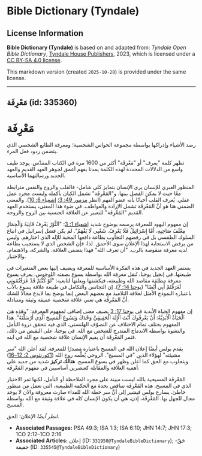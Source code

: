 # Bible Dictionary (Tyndale)

## License Information

**Bible Dictionary (Tyndale)** is based on and adapted from: _Tyndale Open Bible Dictionary_, [Tyndale House Publishers](https://tyndaleopenresources.com/), 2023, which is licensed under a [CC BY-SA 4.0 license](https://creativecommons.org/licenses/by-sa/4.0/legalcode.en).

This markdown version (created `2025-10-20`) is provided under the same license.



--------------------------------

## مَعْرِفَة (id: 335360)

مَعْرِفَة
=========

رصد الأشياء وإدراكها بواسطة مجموعة الحواس الشخصية؛ ومعرفة الطابع الشخصي الذي يتضمن ردود فعل المرء.

تظهر كلمة "يعرف" أو "مَعْرِفَة" أكثر من 1600 مرة في الكتاب المقدَّس. يوجد طيف واسع من الدلالات المحددة لهذه الكلمة يمدنا بفهم أعمق لجوهر العهد القديم والعهد الجديد ورسالتهما الأساسية. 

المنظور العبري للإنسان يرى الإنسان بتمايز كلي شامل\- فالقلب والروح والنفس مترابطة معًا حيث لا يمكن الفصل بينها. و"المَعْرِفَة" تشمل الكيان بأكمله وليست مجرد عمل عقلي. يُعرف القلب أحيانًا بأنه عضو الفهم (انظر [مزمور 49: 3؛](https://ref.ly/Ps49:3) [إشعياء 6: 10](https://ref.ly/Isa6:10)). والمعنى الضمني هنا هو أنَّ المَعْرِفَة تشمل الإرادة والعواطف. في ضوء هذا المعنى، يستخدم العهد القديم "المَعْرِفَة" للتعبير عن العلاقة الجنسية بين الزوج والزوجة.

إن مفهوم اليهود للمعرفة يرسمه بوضوح شديد [إشعياء 1: 3](https://ref.ly/Isa1:3): "اَلثَّوْرُ يَعْرِفُ قَانِيَهُ وَٱلْحِمَارُ مِعْلَفَ صَاحِبِهِ، أَمَّا إِسْرَائِيلُ فَلَا يَعْرِفُ. شَعْبِي لَا يَفْهَمُ". لم يكن فشل إسرائيل في اتباع السلوك الطقسي بل في رفضهم التجاوب بطاعة دافعها المحبة للإله الذي اختارهم. وليس من يرفض الاستجابة لهذا الإعلان سوى الأحمق. لذا، فإن الشخص الذي لا يستجيب بطاعة لديه معرفة منقوصة بالرب. "أن تعرف الله" فهذا يتضمن العلاقة، والشركة، والاهتمام، والاختبار.

يستمر العهد الجديد في هذه الفكرة الأساسية للمعرفة ويضيف إليها بعض المتغيرات في طبيعتها. في إنجيل يوحنا، تُنقل معرفة الله بواسطة يسوع بصفته اللوجوس. يعرف يسوع معرفة مطلقة مقاصد الله وطبيعته، فيكشفها ويعلنها لتابعيه: "لَوْ كُنْتُمْ قَدْ عَرَفْتُمُونِي لَعَرَفْتُمْ أَبِي أَيْضًا" ([يوحنا 14: 7](https://ref.ly/John14:7)). إن التجانس والتكامل في طبيعة علاقة يسوع بالآب باعتباره النموذج الأمثل لعلاقة التلاميذ مع بعضهم البعض إنما يوضح بما لايدع مجالًا للشك أنَّ المَعْرِفَة هي تعني علاقة شخصية عميقة وثيقة ومتبادلة.

إن مفهوم الحياة الأبدية في [يوحنا 17: 3](https://ref.ly/John17:3) يضيف معنى إضافي لمفهوم المعرفة: "وهَذِهِ هِيَ ٱلْحَيَاةُ ٱلْأَبَدِيَّةُ: أَنْ يَعْرِفُوكَ أَنْتَ ٱلْإِلَهَ ٱلْحَقِيقِيَّ وَحْدَكَ وَيَسُوعَ ٱلْمَسِيحَ ٱلَّذِي أَرْسَلْتَهُ". هذا المفهوم يختلف تمام الاختلاف عن التصوّف الهلنستي، الذي فيه تتحقق ذروة التأمل والنشوة بواسطة الاندماج المتدرج للشخص مع الله. في يوحنا، على النقيض من ذلك، فثمر المَعْرِفَة أن يقيم الإنسان علاقة شخصية مع الله في ابنه.

يقدم بولس أيضًا إعلان الله في المسيح باعتباره مصدرًا للمعرفة. لقد أعلن الله "سر مشيئته" لهؤلاء الذين "في المسيح". الروحي يُعلَّمه روح الله ([1كورنثوس 2: 12–16](https://ref.ly/1Cor2:12-1Cor2:16)) ويتجاوب مع الحق كما أعلن وظهر في يسوع المسيح. **هنالك تركيز** شديد من جديد على أهمية العلاقة والمقابلة كعنصرين أساسيين في مفهوم المَعْرِفَة.

المَعْرِفَة المسيحية بالله ليست مبينة على مجرد الملاحظة أو التأمل، لكنها ثمر الاختبار الذي في المسيح. هذه المَعْرِفَة تتناقض بحدة مع الحكمة الطبيعية، التي تعمل من منظور خاطئ. يسارع بولس فيشير إلى أنَّ سر خطة الله للفداء صارت معروفة والآن لا يوجد مجال للجهل بها. المَعْرِفَة، إذن، هي أن يكون الإنسان كله في علاقة وثيقة مع الله بواسطة المسيح.

*انظر أيضًا* الإعلان؛ الحق.

* **Associated Passages:** PSA 49:3; ISA 1:3; ISA 6:10; JHN 14:7; JHN 17:3; 1CO 2:12–1CO 2:16
* **Associated Articles:** إعلان (ID: `331950@TyndaleBibleDictionary`); حَقّ- حقيقة  (ID: `335545@TyndaleBibleDictionary`)

